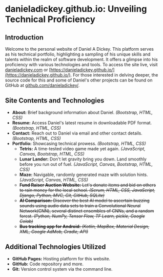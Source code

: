 # danieladickey.github.io: Unveiling Technical Proficiency


## Introduction

Welcome to the personal website of Daniel A Dickey. This platform serves as his technical portfolio, highlighting a sampling of his unique skills and talents within the realm of software development. It offers a glimpse into his proficiency with various technologies and tools. To access the site live, visit [danieladickey.com](https://danieladickey.com/) or [https://danieladickey.github.io/](https://danieladickey.github.io/). For those interested in delving deeper, the source code for this and some of Daniel's other projects can be found on GitHub at [github.com/danieladickey/](https://github.com/danieladickey/).


## Site Contents and Technologies 

- **About:** Brief background information about Daniel. _(Bootstrap, HTML, CSS)_
- **Resume:** Access Daniel's latest resume in downloadable PDF format. _(Bootstrap, HTML, CSS)_
- **Contact:** Reach out to Daniel via email and other contact details. _(Bootstrap, HTML, CSS)_
- **Portfolio:** Showcasing technical prowess. _(Bootstrap, HTML, CSS)_
    - **Tetris:** A time-tested video game made yet again. _(JavaScript, Canvas, Bootstrap, HTML, CSS)_
    - **Lunar Lander:** Don't let gravity bring you down. Land smoothly before you run out of fuel. _(JavaScript, Canvas, Bootstrap, HTML, CSS)_
    - **Maze:** Navigable, randomly generated maze with solution hints. _(JavaScript, Canvas, HTML, CSS)_
    - ~~**Fund Raiser Auction Website:** Let's donate items and bid on others to rain money for the local school. _(Scrum, HTML, CSS, JavaScript, Django, Python, MVC, Git, GitHub, SQLite)_~~
    - ~~**AI Comparison:** Discover the best AI model to ascertain buzzing sounds using audio data sets to train a Convolutional Neural Network(CNN), several distinct ensembles of CNNs, and a random forest. _(Python, NumPy, Tensor Flow, TF Learn, pickle, Google Colab)_~~
    - ~~**Bus tracking app for Android:** _(Kotlin, MapBox, Material Design, XML, Google AdMob, Gradle, API)_~~


## Additional Technologies Utilized

- **GitHub Pages:** Hosting platform for this website.
- **GitHub:** Code repository and more.
- **Git:** Version control system via the command line. 
